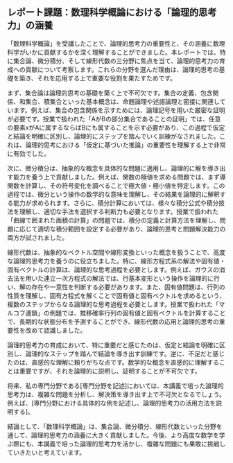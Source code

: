 ## レポート課題：数理科学概論における「論理的思考力」の涵養

「数理科学概論」を受講したことで、論理的思考力の重要性と、その涵養に数理科学がいかに貢献するかを深く理解することができました。本レポートでは、特に集合論、微分積分、そして線形代数の三分野に焦点を当て、論理的思考力の育成への貢献について考察します。これらの分野を選んだ理由は、論理的思考の基礎を築き、それを応用する上で重要な役割を果たすためです。

まず、集合論は論理的思考の基礎を築く上で不可欠です。集合の定義、包含関係、和集合、積集合といった基本概念は、命題論理や述語論理と密接に関連しています。例えば、集合の包含関係を示すためには、論理記号を用いた厳密な証明が必要です。授業で扱われた「AがBの部分集合であることの証明」では、任意の要素xがAに属するならばBにも属することを示す必要があり、この過程で仮定と結論を明確に区別し、論理的にステップを踏んでいく訓練がなされました。これは、論理的思考における「仮定に基づいた推論」の重要性を理解する上で非常に有効でした。

次に、微分積分は、抽象的な概念を具体的な問題に適用し、論理的に解を導き出す能力を養う上で貢献しました。例えば、関数の極値を求める問題では、まず導関数を計算し、その符号変化を調べることで極大値・極小値を特定します。この過程では、微分という操作の数学的な意味を理解し、その結果を論理的に解釈する能力が求められます。さらに、積分計算においては、様々な積分公式や積分技法を理解し、適切な手法を選択する判断力も必要となります。授業で扱われた「曲線で囲まれた面積の計算」の問題では、積分の定義と計算方法を理解し、問題に応じて適切な積分範囲を設定する必要があり、論理的思考と問題解決能力の両方が試されました。

線形代数は、抽象的なベクトル空間や線形変換といった概念を扱うことで、高度な論理的思考力を養うのに役立ちました。特に、線形方程式系の解法や固有値・固有ベクトルの計算は、論理的な思考過程を必要とします。例えば、ガウスの消去法を用いた連立一次方程式の解法では、行基本変形という操作を論理的に行い、解の存在や一意性を判断する必要があります。また、固有値問題は、行列の性質を理解し、固有方程式を解くことで固有値と固有ベクトルを求めるという、複数のステップからなる論理的な思考過程を必要とします。授業で扱われた「マルコフ連鎖」の例題では、推移確率行列の固有値と固有ベクトルを計算することで、長期的な状態分布を予測することができ、線形代数の応用と論理的思考の重要性を改めて認識しました。

論理的思考力の育成において、特に重要だと感じたのは、仮定と結論を明確に区別し、論理的なステップを踏んで結論を導き出す訓練です。逆に、不足だと感じたのは、直感的な理解に頼りがちな点です。数学的な概念を直感的に理解することは重要ですが、それを論理的に説明し、証明することが不可欠です。

将来、私の専門分野である[専門分野を記述]においては、本講義で培った論理的思考力は、複雑な問題を分析し、解決策を導き出す上で不可欠となるでしょう。例えば、[専門分野における具体的な例を記述し、論理的思考力の活用方法を説明する]。

結論として、「数理科学概論」は、集合論、微分積分、線形代数といった分野を通して、論理的思考力の涵養に大きく貢献しました。今後、より高度な数学を学ぶ際にも、本講義で培った論理的思考力を活かし、複雑な問題にも果敢に挑戦していきたいと考えています。

